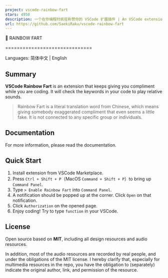 ```yaml
---
project: vscode-rainbow-fart
stars: 4950
description: 一个在你编程时疯狂称赞你的 VSCode 扩展插件 | An VSCode extension that keeps giving you compliment while you are coding, it will checks the keywords of code to play suitable sounds.
url: https://github.com/SaekiRaku/vscode-rainbow-fart
---
```


  
  
  
🌈 RAINBOW FART  
  

==============================

Languages: 简体中文 | English

Summary
-------

**VSCode Rainbow Fart** is an extension that keeps giving you compliment while you are coding. It will check the keywords in your code to play relative sounds.

> Rainbow Fart is a literal translation word from Chinese, which means giving somebody exaggerated compliment that even seems a little fake. It is not connected to any specific group or individuals.

Documentation
-------------

For more information, please read the documentation.

Quick Start
-----------

1.  Install extension from VSCode Marketplace.
2.  Press `Ctrl + Shift + P`（MacOS `Command + Shift + P`）to bring up `Command Panel`.
3.  Type `> Enable Rainbow Fart` into `Command Panel`.
4.  A notification should be popped up at the corner. Click `Open` on that notification.
5.  Click `Authorization` on the opened page.
6.  Enjoy coding! Try to type `function` in your VSCode.

License
-------

Open source based on **MIT**, including all design resources and audio resources.

In addition, most of the audio resources are recorded by real people, and under the obligations of the MIT license. I hereby clarify that, especially for multimedia resources in the repo, you have the obligation to (separately) indicate the original author, link, and permission of the resource.
